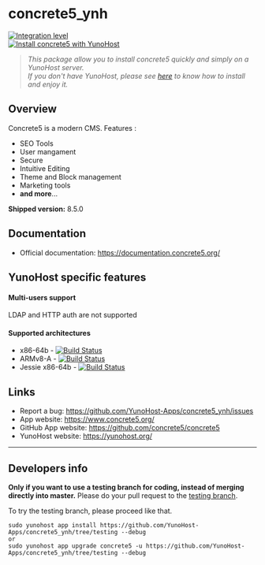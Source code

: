 # concrete5_ynh

[![Integration level](https://dash.yunohost.org/integration/concrete5.svg)](https://dash.yunohost.org/appci/app/concrete5)  
[![Install concrete5 with YunoHost](https://install-app.yunohost.org/install-with-yunohost.png)](https://install-app.yunohost.org/?app=concrete5)

> *This package allow you to install concrete5 quickly and simply on a YunoHost server.  
If you don't have YunoHost, please see [here](https://yunohost.org/#/install) to know how to install and enjoy it.*

## Overview
Concrete5 is a modern CMS.
Features : 
* SEO Tools
* User mangament
* Secure
* Intuitive Editing
* Theme and Block management
* Marketing tools
* **and more**...

**Shipped version:** 8.5.0

## Documentation

 * Official documentation: https://documentation.concrete5.org/

## YunoHost specific features

#### Multi-users support

LDAP and HTTP auth are not supported

#### Supported architectures

* x86-64b - [![Build Status](https://ci-apps.yunohost.org/ci/logs/concrete5%20%28Community%29.svg)](https://ci-apps.yunohost.org/ci/apps/concrete5/)
* ARMv8-A - [![Build Status](https://ci-apps-arm.yunohost.org/ci/logs/concrete5%20%28Community%29.svg)](https://ci-apps-arm.yunohost.org/ci/apps/concrete5/)
* Jessie x86-64b - [![Build Status](https://ci-stretch.nohost.me/ci/logs/concrete5%20%28Community%29.svg)](https://ci-stretch.nohost.me/ci/apps/concrete5/)

## Links

 * Report a bug: https://github.com/YunoHost-Apps/concrete5_ynh/issues
 * App website: https://www.concrete5.org/
 * GitHub App website: https://github.com/concrete5/concrete5
 * YunoHost website: https://yunohost.org/

---

Developers info
----------------

**Only if you want to use a testing branch for coding, instead of merging directly into master.**
Please do your pull request to the [testing branch](https://github.com/YunoHost-Apps/concrete5_ynh/tree/testing).

To try the testing branch, please proceed like that.
```
sudo yunohost app install https://github.com/YunoHost-Apps/concrete5_ynh/tree/testing --debug
or
sudo yunohost app upgrade concrete5 -u https://github.com/YunoHost-Apps/concrete5_ynh/tree/testing --debug
```
